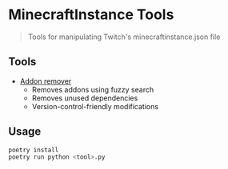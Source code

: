 # MinecraftInstance Tools
> Tools for manipulating Twitch's minecraftinstance.json file

## Tools
- [Addon remover](remover.py)
  - Removes addons using fuzzy search
  - Removes unused dependencies
  - Version-control-friendly modifications

## Usage
```bash
poetry install
poetry run python <tool>.py
```
